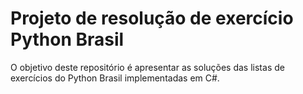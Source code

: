 # Projeto de resolução de exercício Python Brasil

O objetivo deste repositório é apresentar as soluções das listas de exercícios do Python Brasil implementadas em C#.


